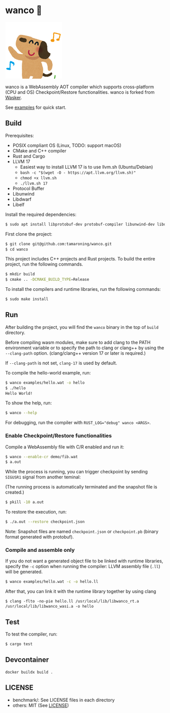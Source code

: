 # wanco 🐶

![plot](docs/assets/animal_dance_dog.png)

wanco is a WebAssembly AOT compiler which supports cross-platform (CPU and OS) Checkpoint/Restore functionalities. wanco is forked from [Wasker](https://github.com/mewz-project/wasker).


See [examples](./examples) for quick start.

## Build

Prerequisites:
- POSIX compliant OS (Linux, TODO: support macOS)
- CMake and C++ compiler
- Rust and Cargo
- LLVM 17
    - Easiest way to install LLVM 17 is to use llvm.sh (Ubuntu/Debian)
    - `bash -c "$(wget -O - https://apt.llvm.org/llvm.sh)"`
    - `chmod +x llvm.sh`
    - `./llvm.sh 17`
- Protocol Buffer
- Libunwind
- Libdwarf
- Libelf

Install the required dependencies:

```sh
$ sudo apt install libprotobuf-dev protobuf-compiler libunwind-dev libdwarf-dev libelf-dev
```


First clone the project:

```sh
$ git clone git@github.com:tamaroning/wanco.git
$ cd wanco
```

This project includes C++ projects and Rust projects.
To build the entire project, run the following commands.

```sh
$ mkdir build
$ cmake .. -DCMAKE_BUILD_TYPE=Release
```

To install the compilers and runtime libraries, run the following commands:

```sh
$ sudo make install
```

## Run

After building the project, you will find the `wanco` binary in the top of `build` directory.

Before compiling wasm modules, make sure to add clang to the PATH environment variable or to specify the path to clang or clang++ by using the `--clang-path` option. (clang/clang++ version 17 or later is required.)

If `--clang-path` is not set, `clang-17` is used by default.

To compile the hello-world example, run:

```sh
$ wanco examples/hello.wat -o hello
$ ./hello
Hello World!
```

To show the help, run:

```sh
$ wanco --help
```

For debugging, run the compiler with `RUST_LOG="debug" wanco <ARGS>`.

### Enable Checkpoint/Restore functionalities

Compile a WebAssembly file with C/R enabled and run it:

```sh
$ wanco --enable-cr demo/fib.wat
$ a.out
```

While the process is running, you can trigger checkpoint by sending `SIGUSR1` signal from another teminal:

(The running process is automatically terminated and the snapshot file is created.)

```sh
$ pkill -10 a.out
```

To restore the execution, run:

```sh
$ ./a.out --restore checkpoint.json
```

Note: Snapshot files are named `checkpoint.json` or `checkpoint.pb` (binary format generated with protobuf).

### Compile and assemble only

If you do not want a generated object file to be linked with runtime libraries, specify the `-c` option when running the compiler:
LLVM assembly file (`.ll`) will be generated.

```sh
$ wanco examples/hello.wat -c -o hello.ll
```

After that, you can link it with the runtime library together by using clang

```
$ clang -flto -no-pie hello.ll /usr/local/lib/libwanco_rt.a /usr/local/lib/libwanco_wasi.a -o hello
```

## Test

To test the compiler, run:

```sh
$ cargo test
```

## Devcontainer

```
docker buildx build .

```


## LICENSE

- benchmark/: See LICENSE files in each directory
- others: MIT (See [LICENSE](./LICENSE))
